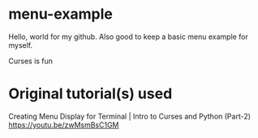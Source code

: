 # menu-example

Hello, world for my github. Also good to keep a basic menu example for myself.

Curses is fun

# Original tutorial(s) used

Creating Menu Display for Terminal | Intro to Curses and Python (Part-2)
https://youtu.be/zwMsmBsC1GM
